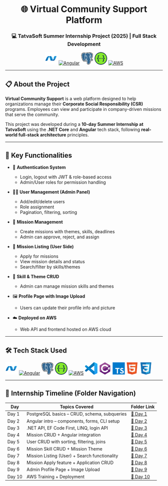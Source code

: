 <h1 align="center">🌐 Virtual Community Support Platform</h1>
<h3 align="center">💻 TatvaSoft Summer Internship Project (2025) | Full Stack Development</h3>

<p align="center">
  <a href="https://dotnet.microsoft.com/" target="_blank"><img src="https://raw.githubusercontent.com/devicons/devicon/master/icons/dot-net/dot-net-original.svg" alt=".NET" width="40"/></a>
  <a href="https://angular.io/" target="_blank"><img src="https://angular.io/assets/images/logos/angular/angular.svg" alt="Angular" width="40"/></a>
  <a href="https://www.postgresql.org/" target="_blank"><img src="https://raw.githubusercontent.com/devicons/devicon/master/icons/postgresql/postgresql-original.svg" alt="PostgreSQL" width="40"/></a>
  <a href="https://swagger.io/" target="_blank"><img src="https://raw.githubusercontent.com/devicons/devicon/master/icons/swagger/swagger-original.svg" alt="Swagger" width="40"/></a>
  <a href="https://aws.amazon.com/" target="_blank"><img src="https://cdn.jsdelivr.net/npm/simple-icons@v9/icons/amazonaws.svg" alt="AWS" width="40" height="40"/></a>
</p>

---

## 📋 About the Project

**Virtual Community Support** is a web platform designed to help organizations manage their **Corporate Social Responsibility (CSR)** programs. Employees can view and participate in company-driven missions that serve the community.

This project was developed during a **10-day Summer Internship at TatvaSoft** using the **.NET Core** and **Angular** tech stack, following **real-world full-stack architecture** principles.

---

## 🚀 Key Functionalities

- 👤 **Authentication System**  
  - Login, logout with JWT & role-based access  
  - Admin/User roles for permission handling

- 🧑‍💼 **User Management (Admin Panel)**  
  - Add/edit/delete users  
  - Role assignment  
  - Pagination, filtering, sorting

- 🎯 **Mission Management**  
  - Create missions with themes, skills, deadlines  
  - Admin can approve, reject, and assign

- 📃 **Mission Listing (User Side)**  
  - Apply for missions  
  - View mission details and status  
  - Search/filter by skills/themes

- 🧩 **Skill & Theme CRUD**  
  - Admin can manage mission skills and themes

- 🖼️ **Profile Page with Image Upload**  
  - Users can update their profile info and picture

- ☁️ **Deployed on AWS**  
  - Web API and frontend hosted on AWS cloud

---

## 🛠️ Tech Stack Used

<p align="left">
  <a href="https://dotnet.microsoft.com/"><img src="https://raw.githubusercontent.com/devicons/devicon/master/icons/dot-net/dot-net-original.svg" alt=".NET" width="40"/></a>
  <a href="https://angular.io/"><img src="https://angular.io/assets/images/logos/angular/angular.svg" alt="Angular" width="40"/></a>
  <a href="https://www.postgresql.org/"><img src="https://raw.githubusercontent.com/devicons/devicon/master/icons/postgresql/postgresql-original.svg" alt="PostgreSQL" width="40"/></a>
  <a href="https://swagger.io/"><img src="https://raw.githubusercontent.com/devicons/devicon/master/icons/swagger/swagger-original.svg" alt="Swagger" width="40"/></a>
  <a href="https://aws.amazon.com/"><img src="https://cdn.jsdelivr.net/npm/simple-icons@v9/icons/amazonaws.svg" alt="AWS" width="40" height="40"/></a>
  <a href="https://code.visualstudio.com/"><img src="https://raw.githubusercontent.com/devicons/devicon/master/icons/vscode/vscode-original.svg" alt="VS Code" width="40"/></a>
  <a href="https://learn.microsoft.com/en-us/dotnet/csharp/"><img src="https://raw.githubusercontent.com/devicons/devicon/master/icons/csharp/csharp-original.svg" alt="C#" width="40"/></a>
  <a href="https://www.typescriptlang.org/"><img src="https://raw.githubusercontent.com/devicons/devicon/master/icons/typescript/typescript-original.svg" alt="TypeScript" width="40"/></a>
  <a href="https://developer.mozilla.org/en-US/docs/Web/HTML"><img src="https://raw.githubusercontent.com/devicons/devicon/master/icons/html5/html5-original.svg" alt="HTML5" width="40"/></a>
  <a href="https://developer.mozilla.org/en-US/docs/Web/CSS"><img src="https://raw.githubusercontent.com/devicons/devicon/master/icons/css3/css3-original.svg" alt="CSS3" width="40"/></a>
</p>

---

## 📅 Internship Timeline (Folder Navigation)

| Day     | Topics Covered                                                       | Folder Link |
|---------|------------------------------------------------------------------------|-------------|
| Day 1   | PostgreSQL basics – CRUD, schema, subqueries                           | [📁 Day 1](https://github.com/solankitushar2404/TatvaSoft_Summer_Internship/tree/main/Day%201) |
| Day 2   | Angular intro – components, forms, CLI setup                           | [📁 Day 2](https://github.com/solankitushar2404/TatvaSoft_Summer_Internship/tree/main/Day%202) |
| Day 3   | .NET API, EF Code First, LINQ, login API                               | [📁 Day 3](https://github.com/solankitushar2404/TatvaSoft_Summer_Internship/tree/main/Day%203) |
| Day 4   | Mission CRUD + Angular integration                                     | [📁 Day 4](https://github.com/solankitushar2404/TatvaSoft_Summer_Internship/tree/main/Day%204) |
| Day 5   | User CRUD with sorting, filtering, joins                               | [📁 Day 5](https://github.com/solankitushar2404/TatvaSoft_Summer_Internship/tree/main/Day%205) |
| Day 6   | Mission Skill CRUD + Mission Theme                                     | [📁 Day 6](https://github.com/solankitushar2404/TatvaSoft_Summer_Internship/tree/main/Day%206) |
| Day 7   | Mission Listing (User) + Search functionality                          | [📁 Day 7](https://github.com/solankitushar2404/TatvaSoft_Summer_Internship/tree/main/Day%207) |
| Day 8   | Mission Apply feature + Application CRUD                               | [📁 Day 8](https://github.com/solankitushar2404/TatvaSoft_Summer_Internship/tree/main/Day%208) |
| Day 9   | Admin Profile Page + Image Upload                                      | [📁 Day 9](https://github.com/solankitushar2404/TatvaSoft_Summer_Internship/tree/main/Day%209) |
| Day 10  | AWS Training + Deployment                                               | [📁 Day 10](https://github.com/solankitushar2404/TatvaSoft_Summer_Internship/tree/main/Day%2010) |
